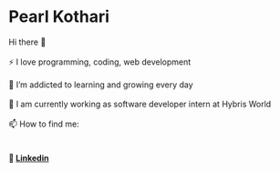 # Pearl Kothari

Hi there 👋
<br></br>
⚡ I love programming, coding, web development
<br></br>
🌱 I’m addicted to learning and growing every day
<br></br>
🔭 I am currently working as software developer intern at Hybris World
<br></br>
📫 How to find me:
<br></br>
    <h4>🏢 <a href="https://www.linkedin.com/in/pearlkothari2/" target="_blank">Linkedin</a><h4>

